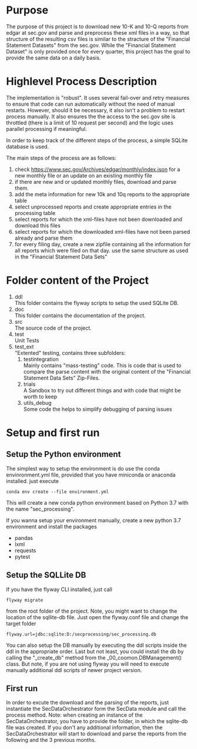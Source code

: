 # Purpose
The purpose of this project is to download new 10-K and 10-Q reports from edgar at sec.gov and parse and 
preprocess these xml files in a way, so that structure of the resulting csv files is similar
to the stracture of the "Financial Statement Datasets" from the sec.gov.
While the "Financial Statement Dataset" is only provided once for every quarter,
this project has the goal to provide the same data on a daily basis.

# Highlevel Process Description
The implementation is "robust". It uses several fail-over and retry measures to ensure that code can
run automatically without the need of manual restarts. However, should it be necessary, it also isn't
a problem to restart process manually. It also ensures the the access to the sec.gov site is throttled
(there is a limit of 10 request per second) and the logic uses parallel processing if meaningful.

In order to keep track of the different steps of the process, a simple SQLite database is used.

The main steps of the process are as follows:
1. check https://www.sec.gov/Archives/edgar/monthly/index.json for a new monthly file or an update on an existing
   monthly file
2. if there are new and or updated monthly files, download and parse them.
3. add the meta information for new 10k and 10q reports to the appropriate table
4. select unprocessed reports and create appropriate entries in the processing table
5. select reports for which the xml-files have not been downloaded and download this files
6. select reports for which the downloaded xml-files have not been parsed already and parse them
7. for every filing day, create a new zipfile containing all the information for all reports which were
   filed on that day. use the same structure as used in the "Financial Statement Data Sets"

# Folder content of the Project
1. ddl <br>
This folder contains the flyway scripts to setup the used SQLite DB.
1. doc <br>
This folder contains the documentation of the project.
1. src <br>
The source code of the project.
1. test <br>
Unit Tests
1. test_ext <br>
"Extented" testing, contains three subfolders:
    1. testintegration <br>
    Mainly contains "mass-testing" code. This is code that is used to compare the parse content with the 
    original content of the "Financial Statement Data Sets" Zip-Files. 
    1. trials <br> 
    A Sandbox to try out different things and with code that might be worth to keep 
    1. utils_debug <br>
    Some code the helps to simplify debugging of parsing issues 


# Setup and first run
## Setup the Python environment
The simplest way to setup the environment is do use the conda envinronment.yml file, provided that you have miniconda or anaconda installed.
just execute

    conda env create --file environment.yml

This will create a new conda python environment based on Python 3.7 with the name "sec_processing".

If you wanna setup your environment manually, create a new python 3.7 environment and install the packages
- pandas
- lxml
- requests
- pytest

## Setup the SQLLite DB
If you have the flyway CLI installed, just call

    flyway migrate
    
from the root folder of the project. 
Note, you might want to change the location of the sqllite-db file.
Just open the flyway.conf file and change the target folder

    flyway.url=jdbc:sqlite:D:/secprocessing/sec_processing.db

You can also setup the DB manually by executing the ddl scripts inside the ddl in the appropriate order.
Last but not least, you could install the db by calling the "_create_db" method from the _00_coomon.DBManagement() class.
But note, if you are not using flyway you will need to execute manually additional ddl scripts of newer project version.

## First run
In order to excute the download and the parsing of the reports, just instantiate the SecDataOrchestrator 
form the SecData module and call the process method.
Note: when creating an instance of the SecDataOrchestrator, you have to provide the folder, in which the sqlite-db file was created.
If you don't any additional information, then the SecDataOrchestrator will start to download and parse the 
reports from the following and the 3 previous months.




